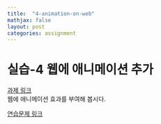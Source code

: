 ```yaml
---
title:  "4-animation-on-web"
mathjax: false
layout: post
categories: assignment
---
```


# 실습-4 웹에 애니메이션 추가

[과제 링크](https://classroom.github.com/a/nGja_LeE)
<br>
웹에 애니메이션 효과를 부여해 봅시다.

[연습문제 링크](https://drive.google.com/file/d/16f36eXUaa2VC0JnuVkENlYSZXouzChpQ/view?usp=drive_link)